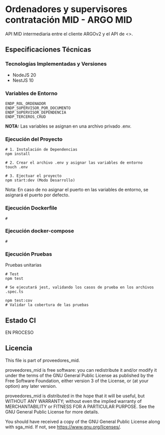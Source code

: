 # Ordenadores y supervisores contratación MID - ARGO MID

API MID intermediaria entre el cliente ARGOv2 y el API de <>.

## Especificaciones Técnicas

### Tecnologías Implementadas y Versiones
* NodeJS 20
* NestJS 10

### Variables de Entorno
```shell
ENDP_ROL_ORDENADOR
ENDP_SUPERVISOR_POR_DOCUMENTO
ENDP_SUPERVISOR_DEPENDENCIA
ENDP_TERCEROS_CRUD
```
**NOTA:** Las variables se asignan en una archivo privado .env.

### Ejecución del Proyecto
```shell
# 1. Instalación de Dependencias
npm install

# 2. Crear el archivo .env y asignar las variables de entorno
touch .env

# 3. Ejectuar el proyecto
npm start:dev (Modo Desarrollo)
```

Nota: En caso de no asignar el puerto en las variables de entorno, se asignará el puerto por defecto.
### Ejecución Dockerfile
```shell
# 
```

### Ejecución docker-compose
```shell
# 
```

### Ejecución Pruebas

Pruebas unitarias
```shell
# Test
npm test

# Se ejecutará jest, validando los casos de prueba en los archivos .spec.ts

npm test:cov
# Validar la cobertura de las pruebas
```

## Estado CI

EN PROCESO

## Licencia

This file is part of proveedores_mid.

proveedores_mid is free software: you can redistribute it and/or modify it under the terms of the GNU General Public License as published by the Free Software Foundation, either version 3 of the License, or (at your option) any later version.

proveedores_mid is distributed in the hope that it will be useful, but WITHOUT ANY WARRANTY; without even the implied warranty of MERCHANTABILITY or FITNESS FOR A PARTICULAR PURPOSE. See the GNU General Public License for more details.

You should have received a copy of the GNU General Public License along with sga_mid. If not, see https://www.gnu.org/licenses/.